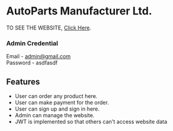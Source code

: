 # AutoParts Manufacturer Ltd.

TO SEE THE WEBSITE, [Click Here](https://auto-parts-client.vercel.app/).

### Admin Credential
Email - admin@gmail.com <br/>
Password - asdfasdf


## Features 
* User can order any product here.
* User can make payment for the order.
* User can sign up and sign in here.
* Admin can manage the website.
* JWT is implemented so that others can't access website data

